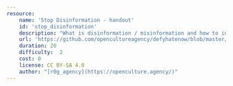 ```yaml
---
resource:
    name: 'Stop Disinformation - handout'
    id: 'stop_disinformation'
    description: "What is disinformation / misinformation and how to identify it."
    url: 'https://github.com/opencultureagency/defyhatenow/blob/master/CAMEROON/SocialMedia-FieldGuide/stop%20disinformation.pdf'
    duration: 20     
    difficulty:  2  
    cost: 0     
    license: CC BY-SA 4.0
    author: "[r0g_agency](https://openculture.agency/)"
---
```


